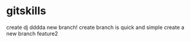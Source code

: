 # gitskills
create dj
dddda new branch!
create branch is quick and simple
create a new branch feature2
